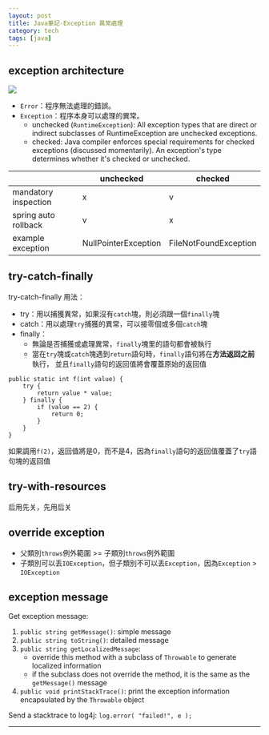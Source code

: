 ```yaml
---
layout: post
title: Java筆記-Exception 異常處理
category: tech
tags: [java]
---
```


## exception architecture

![](http://www.hauchenglee.com/assets/images/tech/throwable.png)

- `Error`：程序無法處理的錯誤。
- `Exception`：程序本身可以處理的異常。
   - unchecked (`RuntimeException`): All exception types that are direct or indirect subclasses
     of RuntimeException are unchecked exceptions.
   - checked: Java compiler enforces special requirements for checked exceptions (discussed momentarily).
     An exception's type determines whether it's checked or unchecked.

<table>
    <thead>
        <tr>
            <th></th>
            <th>unchecked</th>
            <th>checked</th>
        </tr>
    </thead>
    <tbody>
        <tr>
            <td>mandatory inspection</td>
            <td>x</td>
            <td>v</td>
        </tr>
        <tr>
            <td>spring auto rollback</td>
            <td>v</td>
            <td>x</td>
        </tr>
        <tr>
            <td>example exception</td>
            <td>NullPointerException</td>
            <td>FileNotFoundException</td>
        </tr>
    </tbody>
</table>

## try-catch-finally

try-catch-finally 用法：
- try：用以捕獲異常，如果沒有`catch`塊，則必須跟一個`finally`塊
- catch：用以處理`try`捕獲的異常，可以接零個或多個`catch`塊
- finally：
   - 無論是否捕獲或處理異常，`finally`塊里的語句都會被執行
   - 當在`try`塊或`catch`塊遇到`return`語句時，`finally`語句將在**方法返回之前**執行，
     並且`finally`語句的返回值將會覆蓋原始的返回值

```
public static int f(int value) {
    try {
        return value * value;
    } finally {
        if (value == 2) {
            return 0;
        }
    }
}
```

如果調用`f(2)`，返回值將是0，而不是4，因為`finally`語句的返回值覆蓋了`try`語句塊的返回值

## try-with-resources

后用先关，先用后关

## override exception

- 父類別`throws`例外範圍 >= 子類別`throws`例外範圍
- 子類別可以丢`IOException`，但子類別不可以丢`Exception`，因為`Exception` > `IOException`


## exception message

Get exception message:
1. `public string getMessage()`: simple message
2. `public string toString()`: detailed message
3. `public string getLocalizedMessage`:
   - override this method with a subclass of `Throwable` to generate localized information
   - if the subclass does not override the method, it is the same as the `getMessage()` message
4. `public void printStackTrace()`: print the exception information encapsulated by the `Throwable` object

Send a stacktrace to log4j: `log.error( "failed!", e );`

---